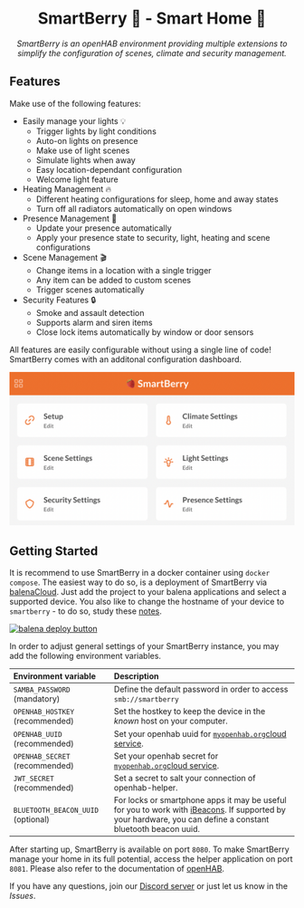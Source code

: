 # <center>SmartBerry 🍓 - Smart Home 🏡</center>

_<center>SmartBerry is an openHAB environment providing multiple extensions to simplify the configuration of scenes, climate and security management.</center>_

## Features

Make use of the following features:

- Easily manage your lights 💡
  - Trigger lights by light conditions
  - Auto-on lights on presence
  - Make use of light scenes
  - Simulate lights when away
  - Easy location-dependant configuration
  - Welcome light feature
- Heating Management 🔥
  - Different heating configurations for sleep, home and away states
  - Turn off all radiators automatically on open windows
- Presence Management 👋
  - Update your presence automatically
  - Apply your presence state to security, light, heating and scene configurations
- Scene Management 🎬
  - Change items in a location with a single trigger
  - Any item can be added to custom scenes
  - Trigger scenes automatically
- Security Features 🔒
  - Smoke and assault detection
  - Supports alarm and siren items
  - Close lock items automatically by window or door sensors

All features are easily configurable without using a single line of code! SmartBerry comes with an additonal configuration dashboard.

![Dashboard](.github/assets/dashboard.png)

## Getting Started

It is recommend to use SmartBerry in a docker container using `docker compose`. The easiest way to do so, is a deployment of SmartBerry via [balenaCloud](https://www.balena.io/cloud/). Just add the project to your balena applications and select a supported device. You also like to change the hostname of your device to `smartberry` - to do so, study these [notes](https://www.balena.io/docs/learn/develop/runtime/#change-the-device-hostname).

[![balena deploy button](https://www.balena.io/deploy.svg)](https://dashboard.balena-cloud.com/deploy?repoUrl=https%3A//github.com/janwo/smartberry)

In order to adjust general settings of your SmartBerry instance, you may add the following environment variables.

| Environment variable               | Description                                                                                                                                                                                           |
| :--------------------------------- | :---------------------------------------------------------------------------------------------------------------------------------------------------------------------------------------------------- |
| `SAMBA_PASSWORD` (mandatory)       | Define the default password in order to access `smb://smartberry`                                                                                                                                     |
| `OPENHAB_HOSTKEY` (recommended)    | Set the hostkey to keep the device in the _known_ host on your computer.                                                                                                                              |
| `OPENHAB_UUID` (recommended)       | Set your openhab uuid for [`myopenhab.org`cloud service](https://myopenhab.org/).                                                                                                                     |
| `OPENHAB_SECRET` (recommended)     | Set your openhab secret for [`myopenhab.org`cloud service](https://myopenhab.org/).                                                                                                                   |
| `JWT_SECRET` (recommended)         | Set a secret to salt your connection of openhab-helper.                                                                                                                                               |
| `BLUETOOTH_BEACON_UUID` (optional) | For locks or smartphone apps it may be useful for you to work with [iBeacons](https://de.wikipedia.org/wiki/IBeacon). If supported by your hardware, you can define a constant bluetooth beacon uuid. |

After starting up, SmartBerry is available on port `8080`. To make SmartBerry manage your home in its full potential, access the helper application on port `8081`. Please also refer to the documentation of [openHAB](https://www.openhab.org/docs/).

If you have any questions, join our [Discord server](https://discord.gg/xYypJZYYPY) or just let us know in the _Issues_.
